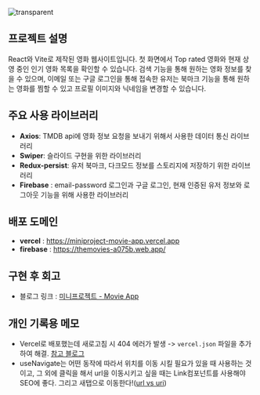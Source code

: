 ![transparent](https://capsule-render.vercel.app/api?type=transparent&fontColor=339af0&text=The%20Movies&height=130&fontSize=60)

## 프로젝트 설명

React와 Vite로 제작된 영화 웹사이트입니다. 첫 화면에서 Top rated 영화와 현재 상영 중인 인기 영화 목록을 확인할 수 있습니다. 검색 기능을 통해 원하는 영화 정보를 찾을 수 있으며, 이메일 또는 구글 로그인을 통해 접속한 유저는 북마크 기능을 통해 원하는 영화를 찜할 수 있고 프로필 이미지와 닉네임을 변경할 수 있습니다.

## 주요 사용 라이브러리

- **Axios**: TMDB api에 영화 정보 요청을 보내기 위해서 사용한 데이터 통신 라이브러리
- **Swiper**: 슬라이드 구현을 위한 라이브러리
- **Redux-persist**: 유저 북마크, 다크모드 정보를 스토리지에 저장하기 위한 라이브러리
- **Firebase** : email-password 로그인과 구글 로그인, 현재 인증된 유저 정보와 로그아웃 기능을 위해 사용한 라이브러리

## 배포 도메인

- **vercel** : https://miniproject-movie-app.vercel.app
- **firebase** : https://themovies-a075b.web.app/

## 구현 후 회고

- 블로그 링크 : [미니프로젝트 - Movie App](https://velog.io/@bory2321/%EB%AF%B8%EB%8B%88%ED%94%84%EB%A1%9C%EC%A0%9D%ED%8A%B8-Movie-App)

## 개인 기록용 메모

- Vercel로 배포했는데 새로고침 시 404 에러가 발생 -> `vercel.json` 파일을 추가하여 해결. [참고 블로그](https://velog.io/@hying/Vercel-Vite-Build-Error-Vercel-Vite-%EB%B0%B0%ED%8F%AC%EC%8B%9C-%EB%9D%BC%EC%9A%B0%ED%84%B0-%EC%83%88%EB%A1%9C%EA%B3%A0%EC%B9%A8-404-%EC%97%90%EB%9F%AC)
- useNavigate는 어떤 동작에 따라서 위치를 이동 시킬 필요가 있을 때 사용하는 것이고, 그 외에 클릭을 해서 url을 이동시키고 싶을 때는 Link컴포넌트를 사용해야 SEO에 좋다. 그리고 새탭으로 이동한다!([url vs uri](https://hstory0208.tistory.com/entry/URI%EC%99%80-URL-%EB%B9%84%EC%8A%B7%ED%95%B4%EB%B3%B4%EC%9D%B4%EB%8A%94%EB%8D%B0-%EC%B0%A8%EC%9D%B4%EC%A0%90%EC%9D%B4-%EB%AD%98%EA%B9%8C-%EC%99%84%EB%B2%BD-%EC%A0%95%EB%A6%AC))

